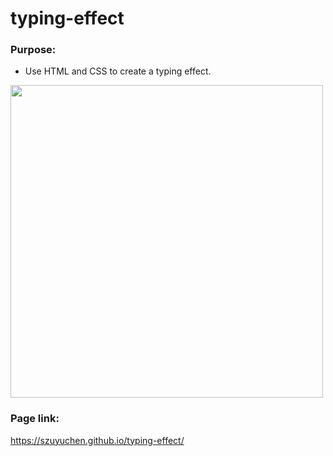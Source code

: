 # typing-effect

### Purpose: 

- Use HTML and CSS to create a typing effect.

<img src="https://github.com/szuyuchen/typing-effect/blob/main/sample-image.png?raw=true" width=500>

### Page link:

https://szuyuchen.github.io/typing-effect/

